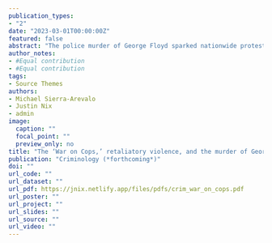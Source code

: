 ```yaml
---
publication_types:
- "2"
date: "2023-03-01T00:00:00Z"
featured: false
abstract: "The police murder of George Floyd sparked nationwide protests in the summer of 2020 and revived claims that public outcry over such high-profile police killings perpetuated a violent “war on cops.” Using data collected by the Gun Violence Archive (GVA) on firearm assaults of U.S. police officers, we use Bayesian structural time series (BSTS) modeling to empirically assess if and how patterns of firearm assault on police officers in the United States were influenced by the police murder of George Floyd. Our analysis finds that the murder of George Floyd was associated with a 3-week spike in firearm assaults on police, after which the trend in firearms assaults dropped to levels only slightly above that which were predicted by pre-Floyd data. We discuss potential explanations for these findings and consider their relevance to the contemporary discussion of a “war on cops,” violence, and officer safety."
author_notes:
- #Equal contribution
- #Equal contribution
tags:
- Source Themes
authors:
- Michael Sierra-Arevalo
- Justin Nix
- admin
image: 
  caption: ""
  focal_point: ""
  preview_only: no
title: "The ‘War on Cops,’ retaliatory violence, and the murder of George Floyd"
publication: "Criminology (*forthcoming*)"
doi: ""
url_code: ""
url_dataset: ""
url_pdf: https://jnix.netlify.app/files/pdfs/crim_war_on_cops.pdf
url_poster: ""
url_project: ""
url_slides: ""
url_source: ""
url_video: ""
---
```


